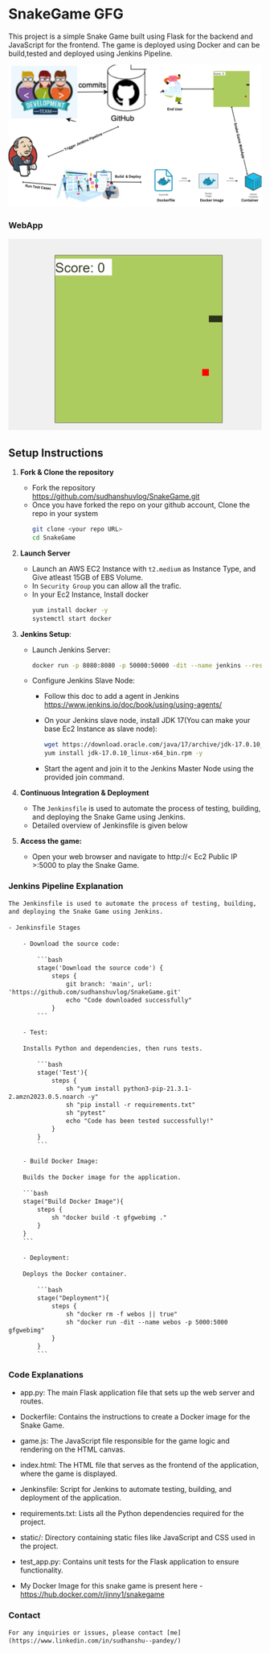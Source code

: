 # SnakeGame GFG

This project is a simple Snake Game built using Flask for the backend and JavaScript for the frontend. The game is deployed using Docker and can be build,tested and deployed using Jenkins Pipeline.

![Architecture Diagram](ArchitectureDiagram.png)

### WebApp
![Snake Game WebUI](webapp.png)


## Setup Instructions

1. **Fork & Clone the repository**
    - Fork the repository  https://github.com/sudhanshuvlog/SnakeGame.git
    - Once you have forked the repo on your github account, Clone the repo in your system
        ```bash
        git clone <your repo URL>
        cd SnakeGame
        ```

2. **Launch Server**

    - Launch an AWS EC2 Instance with `t2.medium` as Instance Type, and Give atleast 15GB of EBS Volume.
    - In `Security Group` you can allow all the trafic.
    - In your Ec2 Instance, Install docker
        ```bash
        yum install docker -y
        systemctl start docker
        ```

3. **Jenkins Setup**:

    - Launch Jenkins Server:

        ```bash
        docker run -p 8080:8080 -p 50000:50000 -dit --name jenkins --restart=on-failure -v jenkins_home:/var/jenkins_home jenkins/jenkins:lts-jdk17
        ```
    
    -  Configure Jenkins Slave Node:
        - Follow this doc to add a agent in Jenkins https://www.jenkins.io/doc/book/using/using-agents/
        - On your Jenkins slave node, install JDK 17(You can make your base Ec2 Instance as slave node):
        
            ```bash
            wget https://download.oracle.com/java/17/archive/jdk-17.0.10_linux-x64_bin.rpm
            yum install jdk-17.0.10_linux-x64_bin.rpm -y
            ```

        - Start the agent and join it to the Jenkins Master Node using the provided join command.


4. **Continuous Integration & Deployment**

    - The `Jenkinsfile` is used to automate the process of testing, building, and deploying the Snake Game using Jenkins.
    - Detailed overview of Jenkinsfile is given below

5. **Access the game:**

    - Open your web browser and navigate to http://< Ec2 Public IP >:5000 to play the Snake Game.


### Jenkins Pipeline Explanation

    The Jenkinsfile is used to automate the process of testing, building, and deploying the Snake Game using Jenkins.

    - Jenkinsfile Stages

        - Download the source code:

            ```bash
            stage('Download the source code') {
                steps {
                    git branch: 'main', url: 'https://github.com/sudhanshuvlog/SnakeGame.git'
                    echo "Code downloaded successfully"
                }
            ```

        - Test:

        Installs Python and dependencies, then runs tests.

            ```bash
            stage('Test'){
                steps {
                    sh "yum install python3-pip-21.3.1-2.amzn2023.0.5.noarch -y"
                    sh "pip install -r requirements.txt"
                    sh "pytest"
                    echo "Code has been tested successfully!"
                }
            }
            ```

        - Build Docker Image:

        Builds the Docker image for the application.

        ```bash
        stage("Build Docker Image"){
            steps {
                sh "docker build -t gfgwebimg ."
            }
        }
        ```

        - Deployment:

        Deploys the Docker container.

            ```bash
            stage("Deployment"){
                steps {
                    sh "docker rm -f webos || true"
                    sh "docker run -dit --name webos -p 5000:5000 gfgwebimg"
                }
            }
            ```

### Code Explanations

- app.py: The main Flask application file that sets up the web server and routes.

- Dockerfile: Contains the instructions to create a Docker image for the Snake Game.

- game.js: The JavaScript file responsible for the game logic and rendering on the HTML canvas.

- index.html: The HTML file that serves as the frontend of the application, where the game is displayed.

- Jenkinsfile: Script for Jenkins to automate testing, building, and deployment of the application.

- requirements.txt: Lists all the Python dependencies required for the project.

- static/: Directory containing static files like JavaScript and CSS used in the project.

- test_app.py: Contains unit tests for the Flask application to ensure functionality.

- My Docker Image for this snake game is present here - https://hub.docker.com/r/jinny1/snakegame

### Contact

    For any inquiries or issues, please contact [me](https://www.linkedin.com/in/sudhanshu--pandey/)

